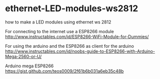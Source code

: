 # ethernet-LED-modules-ws2812
how to make a LED modules using ethernet ws 2812


For connecting to the internet use a ESP8266 module
http://www.instructables.com/id/ESP8266-WiFi-Module-for-Dummies/




For using the arduino and the ESP8266 as client for the arduino 
http://www.instructables.com/id/noobs-guide-to-ESP8266-with-Arduino-Mega-2560-or-U/ 

Arduino mega ESP8266
https://gist.github.com/teos0009/2f61b6b031a6eb35c48b
